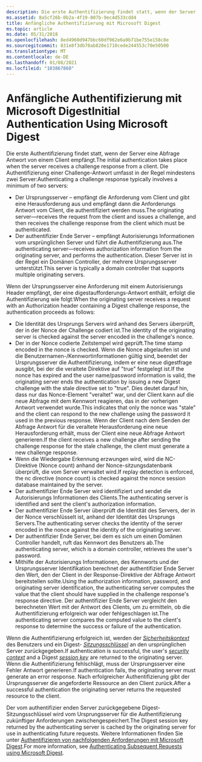 ```yaml
---
description: Die erste Authentifizierung findet statt, wenn der Server eine Abfrage Antwort von einem Client empfängt.
ms.assetid: 8a5cf26b-0b2a-4f19-807b-9ec4d533cdd4
title: Anfängliche Authentifizierung mit Microsoft Digest
ms.topic: article
ms.date: 05/31/2018
ms.openlocfilehash: 8ed4960d947bbc60df962e6a9b71be755e158c8e
ms.sourcegitcommit: 831e8f3db78ab820e1710cede244553c70e50500
ms.translationtype: MT
ms.contentlocale: de-DE
ms.lasthandoff: 01/08/2021
ms.locfileid: "103867860"
---
```

# <a name="initial-authentication-using-microsoft-digest"></a><span data-ttu-id="7bfb5-103">Anfängliche Authentifizierung mit Microsoft Digest</span><span class="sxs-lookup"><span data-stu-id="7bfb5-103">Initial Authentication Using Microsoft Digest</span></span>

<span data-ttu-id="7bfb5-104">Die erste Authentifizierung findet statt, wenn der Server eine Abfrage Antwort von einem Client empfängt.</span><span class="sxs-lookup"><span data-stu-id="7bfb5-104">The initial authentication takes place when the server receives a challenge response from a client.</span></span> <span data-ttu-id="7bfb5-105">Die Authentifizierung einer Challenge-Antwort umfasst in der Regel mindestens zwei Server:</span><span class="sxs-lookup"><span data-stu-id="7bfb5-105">Authenticating a challenge response typically involves a minimum of two servers:</span></span>

-   <span data-ttu-id="7bfb5-106">Der Ursprungsserver – empfängt die Anforderung vom Client und gibt eine Herausforderung aus und empfängt dann die Anforderungs Antwort vom Client, die authentifiziert werden muss.</span><span class="sxs-lookup"><span data-stu-id="7bfb5-106">The originating server—receives the request from the client and issues a challenge, and then receives the challenge response from the client which must be authenticated.</span></span>
-   <span data-ttu-id="7bfb5-107">Der authentifizier Ende Server – empfängt Autorisierungs Informationen vom ursprünglichen Server und führt die Authentifizierung aus.</span><span class="sxs-lookup"><span data-stu-id="7bfb5-107">The authenticating server—receives authorization information from the originating server, and performs the authentication.</span></span> <span data-ttu-id="7bfb5-108">Dieser Server ist in der Regel ein Domänen Controller, der mehrere Ursprungsserver unterstützt.</span><span class="sxs-lookup"><span data-stu-id="7bfb5-108">This server is typically a domain controller that supports multiple originating servers.</span></span>

<span data-ttu-id="7bfb5-109">Wenn der Ursprungsserver eine Anforderung mit einem Autorisierungs Header empfängt, der eine digestaufforderungs-Antwort enthält, erfolgt die Authentifizierung wie folgt:</span><span class="sxs-lookup"><span data-stu-id="7bfb5-109">When the originating server receives a request with an Authorization header containing a Digest challenge response, the authentication proceeds as follows:</span></span>

-   <span data-ttu-id="7bfb5-110">Die Identität des Ursprungs Servers wird anhand des Servers überprüft, der in der Nonce der Challenge codiert ist.</span><span class="sxs-lookup"><span data-stu-id="7bfb5-110">The identity of the originating server is checked against the server encoded in the challenge's nonce.</span></span>
-   <span data-ttu-id="7bfb5-111">Der in der Nonce codierte Zeitstempel wird geprüft.</span><span class="sxs-lookup"><span data-stu-id="7bfb5-111">The time stamp encoded in the nonce is checked.</span></span> <span data-ttu-id="7bfb5-112">Wenn die Nonce abgelaufen ist und die Benutzernamen-/Kennwortinformationen gültig sind, beendet der Ursprungsserver die Authentifizierung, indem er eine neue digestfrage ausgibt, bei der die veraltete Direktive auf "true" festgelegt ist.</span><span class="sxs-lookup"><span data-stu-id="7bfb5-112">If the nonce has expired and the user name/password information is valid, the originating server ends the authentication by issuing a new Digest challenge with the stale directive set to "true".</span></span> <span data-ttu-id="7bfb5-113">Dies deutet darauf hin, dass nur das Nonce-Element "veraltet" war, und der Client kann auf die neue Abfrage mit dem Kennwort reagieren, das in der vorherigen Antwort verwendet wurde.</span><span class="sxs-lookup"><span data-stu-id="7bfb5-113">This indicates that only the nonce was "stale" and the client can respond to the new challenge using the password it used in the previous response.</span></span> <span data-ttu-id="7bfb5-114">Wenn der Client nach dem Senden der Abfrage Antwort für die veraltete Herausforderung eine neue Herausforderung erhält, muss der Client eine neue Abfrage Antwort generieren.</span><span class="sxs-lookup"><span data-stu-id="7bfb5-114">If the client receives a new challenge after sending the challenge response for the stale challenge, the client must generate a new challenge response.</span></span>
-   <span data-ttu-id="7bfb5-115">Wenn die Wiedergabe Erkennung erzwungen wird, wird die NC-Direktive (Nonce count) anhand der Nonce-sitzungsdatenbank überprüft, die vom Server verwaltet wird.</span><span class="sxs-lookup"><span data-stu-id="7bfb5-115">If replay detection is enforced, the nc directive (nonce count) is checked against the nonce session database maintained by the server.</span></span>
-   <span data-ttu-id="7bfb5-116">Der authentifizier Ende Server wird identifiziert und sendet die Autorisierungs Informationen des Clients.</span><span class="sxs-lookup"><span data-stu-id="7bfb5-116">The authenticating server is identified and sent the client's authorization information.</span></span>
-   <span data-ttu-id="7bfb5-117">Der authentifizier Ende Server überprüft die Identität des Servers, der in der Nonce verschlüsselt ist, anhand der Identität des Ursprungs Servers.</span><span class="sxs-lookup"><span data-stu-id="7bfb5-117">The authenticating server checks the identity of the server encoded in the nonce against the identity of the originating server.</span></span>
-   <span data-ttu-id="7bfb5-118">Der authentifizier Ende Server, bei dem es sich um einen Domänen Controller handelt, ruft das Kennwort des Benutzers ab.</span><span class="sxs-lookup"><span data-stu-id="7bfb5-118">The authenticating server, which is a domain controller, retrieves the user's password.</span></span>
-   <span data-ttu-id="7bfb5-119">Mithilfe der Autorisierungs Informationen, des Kennworts und der Ursprungsserver Identifikation berechnet der authentifizier Ende Server den Wert, den der Client in der Response-Direktive der Abfrage Antwort bereitstellen sollte.</span><span class="sxs-lookup"><span data-stu-id="7bfb5-119">Using the authorization information, password, and originating server identification, the authenticating server computes the value that the client should have supplied in the challenge response's response directive.</span></span> <span data-ttu-id="7bfb5-120">Der authentifizier Ende Server vergleicht den berechneten Wert mit der Antwort des Clients, um zu ermitteln, ob die Authentifizierung erfolgreich war oder fehlgeschlagen ist.</span><span class="sxs-lookup"><span data-stu-id="7bfb5-120">The authenticating server compares the computed value to the client's response to determine the success or failure of the authentication.</span></span>

<span data-ttu-id="7bfb5-121">Wenn die Authentifizierung erfolgreich ist, werden der [*Sicherheitskontext*](../secgloss/s-gly.md) des Benutzers und ein Digest- [*Sitzungsschlüssel*](../secgloss/s-gly.md) an den ursprünglichen Server zurückgegeben.</span><span class="sxs-lookup"><span data-stu-id="7bfb5-121">If authentication is successful, the user's [*security context*](../secgloss/s-gly.md) and a Digest [*session key*](../secgloss/s-gly.md) are returned to the originating server.</span></span> <span data-ttu-id="7bfb5-122">Wenn die Authentifizierung fehlschlägt, muss der Ursprungsserver eine Fehler Antwort generieren.</span><span class="sxs-lookup"><span data-stu-id="7bfb5-122">If authentication fails, the originating server must generate an error response.</span></span> <span data-ttu-id="7bfb5-123">Nach erfolgreicher Authentifizierung gibt der Ursprungsserver die angeforderte Ressource an den Client zurück.</span><span class="sxs-lookup"><span data-stu-id="7bfb5-123">After a successful authentication the originating server returns the requested resource to the client.</span></span>

<span data-ttu-id="7bfb5-124">Der vom authentifizier enden Server zurückgegebene Digest-Sitzungsschlüssel wird vom Ursprungsserver für die Authentifizierung zukünftiger Anforderungen zwischengespeichert.</span><span class="sxs-lookup"><span data-stu-id="7bfb5-124">The Digest session key returned by the authenticating server is cached by the originating server for use in authenticating future requests.</span></span> <span data-ttu-id="7bfb5-125">Weitere Informationen finden Sie unter [Authentifizieren von nachfolgenden Anforderungen mit Microsoft Digest](authenticating-subsequent-requests-using-microsoft-digest.md).</span><span class="sxs-lookup"><span data-stu-id="7bfb5-125">For more information, see [Authenticating Subsequent Requests using Microsoft Digest](authenticating-subsequent-requests-using-microsoft-digest.md).</span></span>

 

 

